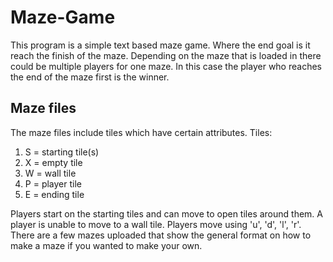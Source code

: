 # Maze-Game
This program is a simple text based maze game. Where the end goal is it reach the finish of the maze. Depending on the maze that is loaded in there could be multiple players for one maze. In this case the player who reaches the end of the maze first is the winner.

## Maze files
The maze files include tiles which have certain attributes.
Tiles:
  1. S = starting tile(s)
  1. X = empty tile
  1. W = wall tile
  1. P = player tile
  1. E = ending tile
  
Players start on the starting tiles and can move to open tiles around them. A player is unable to move to a wall tile. Players move using 'u', 'd', 'l', 'r'. There are a few mazes uploaded that show the general format on how to make a maze if you wanted to make your own.
